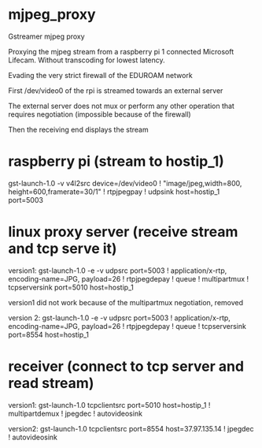 # mjpeg_proxy
Gstreamer mjpeg proxy

Proxying the mjpeg stream from a raspberry pi 1 connected Microsoft Lifecam. Without transcoding for lowest latency.

Evading the very strict firewall of the EDUROAM network

First /dev/video0 of the rpi is streamed towards an external server

The external server does not mux or perform any other operation that requires negotiation (impossible because of the firewall)

Then the receiving end displays the stream

# raspberry pi (stream to hostip_1)
gst-launch-1.0 -v v4l2src device=/dev/video0  ! "image/jpeg,width=800, height=600,framerate=30/1" ! rtpjpegpay ! udpsink host=hostip_1 port=5003

# linux proxy server (receive stream and tcp serve it)
version1: gst-launch-1.0 -e -v udpsrc port=5003 ! application/x-rtp, encoding-name=JPG, payload=26 ! rtpjpegdepay ! queue ! multipartmux ! tcpserversink port=5010 host=hostip_1

version1 did not work because of the multipartmux negotiation, removed

version 2: gst-launch-1.0 -e -v udpsrc port=5003 ! application/x-rtp, encoding-name=JPG, payload=26 ! rtpjpegdepay ! queue ! tcpserversink port=8554 host=hostip_1

# receiver (connect to tcp server and read stream)
version1: gst-launch-1.0 tcpclientsrc port=5010 host=hostip_1 ! multipartdemux ! jpegdec ! autovideosink

version2: gst-launch-1.0 tcpclientsrc port=8554 host=37.97.135.14 ! jpegdec ! autovideosink
